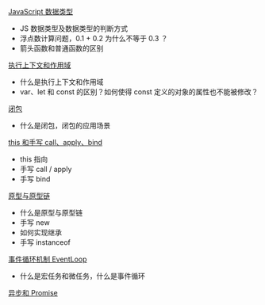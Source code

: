[JavaScript 数据类型](./JavaScript数据类型.md)

- JS 数据类型及数据类型的判断方式
- 浮点数计算问题，0.1 + 0.2 为什么不等于 0.3 ？
- 箭头函数和普通函数的区别

[执行上下文和作用域](./执行上下文和作用域.md)

- 什么是执行上下文和作用域
- var、let 和 const 的区别？如何使得 const 定义的对象的属性也不能被修改？

[闭包](./闭包.md)

- 什么是闭包，闭包的应用场景

[this 和手写 call、apply、bind](./this和手写call、apply、bind.md)

- this 指向
- 手写 call / apply
- 手写 bind

[原型与原型链](./原型与原型链.md)

- 什么是原型与原型链
- 手写 new
- 如何实现继承
- 手写 instanceof

[事件循环机制 EventLoop](./事件循环机制EventLoop.md)

- 什么是宏任务和微任务，什么是事件循环

[异步和 Promise](./异步和Promise.md)
